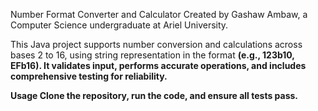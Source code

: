 Number Format Converter and Calculator
Created by Gashaw Ambaw, a Computer Science undergraduate at Ariel University.

This Java project supports number conversion and calculations across bases 2 to 16, using string representation in the format <number><b><base> (e.g., 123b10, EFb16). It validates input, performs accurate operations, and includes comprehensive testing for reliability.

Usage
Clone the repository, run the code, and ensure all tests pass.






